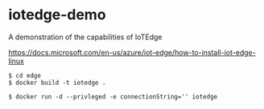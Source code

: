 # iotedge-demo
A demonstration of the capabilities of IoTEdge

https://docs.microsoft.com/en-us/azure/iot-edge/how-to-install-iot-edge-linux

```
$ cd edge
$ docker build -t iotedge .
```

```
$ docker run -d --privleged -e connectionString='' iotedge
```
